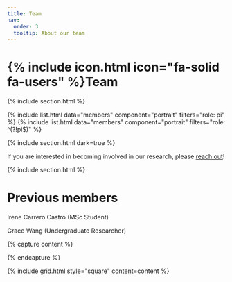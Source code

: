 ```yaml
---
title: Team
nav:
  order: 3
  tooltip: About our team
---
```


# {% include icon.html icon="fa-solid fa-users" %}Team

{% include section.html %}

{% include list.html data="members" component="portrait" filters="role: pi" %}
{% include list.html data="members" component="portrait" filters="role: ^(?!pi$)" %}

{% include section.html dark=true %}

If you are interested in becoming involved in our research, please [reach out](/contact)!

{% include section.html %}

# Previous members

Irene Carrero Castro (MSc Student)

Grace Wang (Undergraduate Researcher)

{% capture content %}

{% endcapture %}

{% include grid.html style="square" content=content %}
